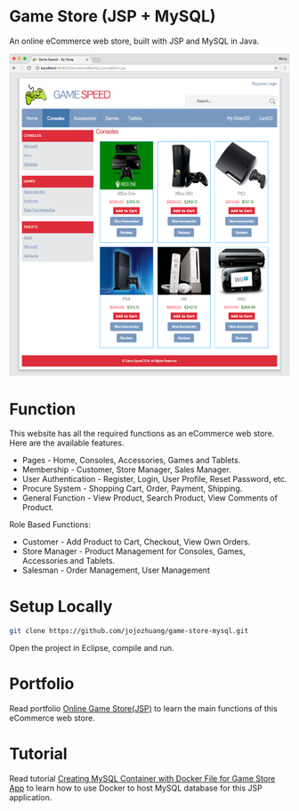 # Game Store (JSP + MySQL)
An online eCommerce web store, built with JSP and MySQL in Java.

<kbd><img src="/public/consoles.png"></kbd>

# Function
This website has all the required functions as an eCommerce web store. Here are the available features.
* Pages - Home, Consoles, Accessories, Games and Tablets.
* Membership - Customer, Store Manager, Sales Manager.
* User Authentication - Register, Login, User Profile, Reset Password, etc.
* Procure System - Shopping Cart, Order, Payment, Shipping.
* General Function - View Product, Search Product, View Comments of Product.

Role Based Functions:
* Customer - Add Product to Cart, Checkout, View Own Orders.
* Store Manager - Product Management for Consoles, Games, Accessories and Tablets.
* Salesman - Order Management, User Management

# Setup Locally
```bash
git clone https://github.com/jojozhuang/game-store-mysql.git
```
Open the project in Eclipse, compile and run.

# Portfolio
Read portfolio [Online Game Store(JSP)](https://jojozhuang.github.io/portfolio/game-store-jsp/) to learn the main functions of this eCommerce web store.

# Tutorial
Read tutorial [Creating MySQL Container with Docker File for Game Store App](https://jojozhuang.github.io/tutorial/java/creating-mysql-container-with-docker-file-for-game-store-app/) to learn how to use Docker to host MySQL database for this JSP application.
